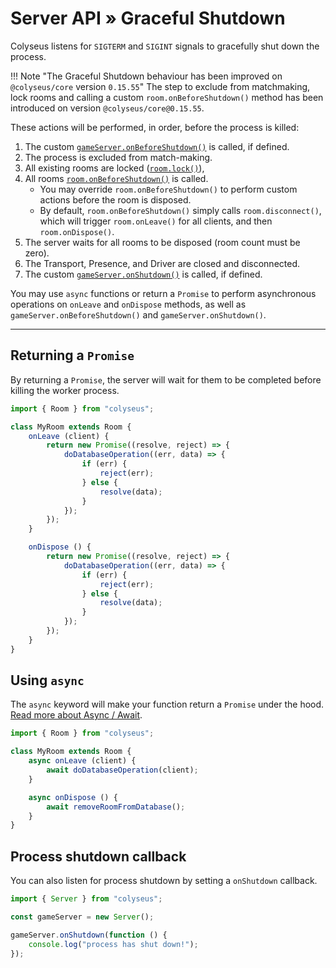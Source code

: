 # Server API &raquo; Graceful Shutdown

Colyseus listens for `SIGTERM` and `SIGINT` signals to gracefully shut down the process.

!!! Note "The Graceful Shutdown behaviour has been improved on `@colyseus/core` version `0.15.55`"
    The step to exclude from matchmaking, lock rooms and calling a custom `room.onBeforeShutdown()` method has been introduced on version `@colyseus/core@0.15.55`.

These actions will be performed, in order, before the process is killed:

1. The custom [`gameServer.onBeforeShutdown()`](/server/#onbeforeshutdown-callback-function) is called, if defined.
2. The process is excluded from match-making.
3. All existing rooms are locked  ([`room.lock()`](/server/room/#lock)),
4. All rooms [`room.onBeforeShutdown()`](/server/room/#onbeforeshutdown) is called.
    - You may override `room.onBeforeShutdown()` to perform custom actions before the room is disposed.
    - By default, `room.onBeforeShutdown()` simply calls `room.disconnect()`, which will trigger `room.onLeave()` for all clients, and then `room.onDispose()`.
5. The server waits for all rooms to be disposed (room count must be zero).
6. The Transport, Presence, and Driver are closed and disconnected.
7. The custom [`gameServer.onShutdown()`](/server/#onshutdown-callback-function) is called, if defined.

You may use `async` functions or return a `Promise` to perform asynchronous operations on `onLeave` and `onDispose` methods, as well as `gameServer.onBeforeShutdown()` and `gameServer.onShutdown()`.

---

## Returning a `Promise`

By returning a `Promise`, the server will wait for them to be completed before killing the worker process.

``` typescript
import { Room } from "colyseus";

class MyRoom extends Room {
    onLeave (client) {
        return new Promise((resolve, reject) => {
            doDatabaseOperation((err, data) => {
                if (err) {
                    reject(err);
                } else {
                    resolve(data);
                }
            });
        });
    }

    onDispose () {
        return new Promise((resolve, reject) => {
            doDatabaseOperation((err, data) => {
                if (err) {
                    reject(err);
                } else {
                    resolve(data);
                }
            });
        });
    }
}
```

## Using `async`

The `async` keyword will make your function return a `Promise` under the hood. [Read more about Async / Await](https://basarat.gitbook.io/typescript/future-javascript/async-await).

``` typescript
import { Room } from "colyseus";

class MyRoom extends Room {
    async onLeave (client) {
        await doDatabaseOperation(client);
    }

    async onDispose () {
        await removeRoomFromDatabase();
    }
}
```

## Process shutdown callback

You can also listen for process shutdown by setting a `onShutdown` callback.

``` typescript
import { Server } from "colyseus";

const gameServer = new Server();

gameServer.onShutdown(function () {
    console.log("process has shut down!");
});
```
